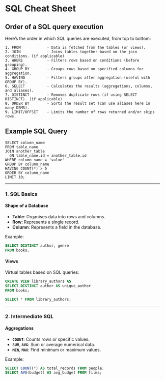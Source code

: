 # SQL Cheat Sheet

## Order of a SQL query execution

Here’s the order in which SQL queries are executed, from top to bottom:

```
1. FROM            - Data is fetched from the tables (or views).
2. JOIN            - Joins tables together based on the join conditions. (if applicable)
3. WHERE           - Filters rows based on conditions (before grouping).
4. GROUP BY        - Groups rows based on specified columns for aggregation.
5. HAVING          - Filters groups after aggregation (useful with GROUP BY).
6. SELECT          - Calculates the results (aggregations, columns, and aliases).
7. DISTINCT        - Removes duplicate rows (if using SELECT DISTINCT). (if applicable)
8. ORDER BY        - Sorts the result set (can use aliases here in many DBMS).
9. LIMIT/OFFSET    - Limits the number of rows returned and/or skips rows.
```

## Example SQL Query

```
SELECT column_name
FROM table_name
JOIN another_table
  ON table_name.id = another_table.id
WHERE column_name = 'value'
GROUP BY column_name
HAVING COUNT(*) > 5
ORDER BY column_name
LIMIT 10;
```

---

### 1. SQL Basics

#### Shape of a Database
- **Table**: Organises data into rows and columns.
- **Row**: Represents a single record.
- **Column**: Represents a field in the database.

Example:
```sql
SELECT DISTINCT author, genre
FROM books;
```

#### Views
Virtual tables based on SQL queries:
```sql
CREATE VIEW library_authors AS
SELECT DISTINCT author AS unique_author
FROM books;

SELECT * FROM library_authors;
```

---

### 2. Intermediate SQL

#### Aggregations
- **`COUNT`**: Counts rows or specific values.
- **`SUM`**, **`AVG`**: Sum or average numerical data.
- **`MIN`**, **`MAX`**: Find minimum or maximum values.

Example:
```sql
SELECT COUNT(*) AS total_records FROM people;
SELECT AVG(budget) AS avg_budget FROM films;
```
